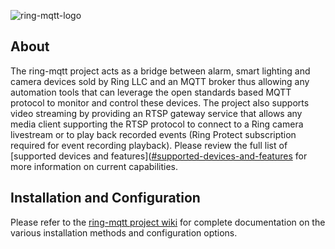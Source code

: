 ![ring-mqtt-logo](https://raw.githubusercontent.com/tsightler/ring-mqtt/dev/images/ring-mqtt-logo.png)

## About
The ring-mqtt project acts as a bridge between alarm, smart lighting and camera devices sold by Ring LLC and an MQTT broker thus allowing any automation tools that can leverage the open standards based MQTT protocol to monitor and control these devices.  The project also supports video streaming by providing an RTSP gateway service that allows any media client supporting the RTSP protocol to connect to a Ring camera livestream or to play back recorded events (Ring Protect subscription required for event recording playback).  Please review the full list of [supported devices and features]([#supported-devices-and-features](https://github.com/tsightler/ring-mqtt/wiki#supported-devices-and-features) for more information on current capabilities.

## Installation and Configuration
Please refer to the [ring-mqtt project wiki](https://github.com/tsightler/ring-mqtt/wiki) for complete documentation on the various installation methods and configuration options.
